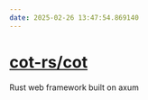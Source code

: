 ```yaml
---
date: 2025-02-26 13:47:54.869140
---
```


# [cot-rs/cot](https://github.com/cot-rs/cot)

Rust web framework built on axum